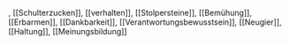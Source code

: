 , [[Schulterzucken]], [[verhalten]], [[Stolpersteine]], [[Bemühung]], [[Erbarmen]], [[Dankbarkeit]], [[Verantwortungsbewusstsein]], [[Neugier]], [[Haltung]], [[Meinungsbildung]]